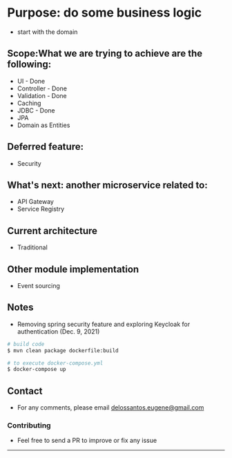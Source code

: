 # Purpose: do some business logic
- start with the domain

## Scope:What we are trying to achieve are the following:
- UI - Done
- Controller - Done
- Validation - Done
- Caching
- JDBC - Done
- JPA
- Domain as Entities

## Deferred feature:
- Security

## What's next: another microservice related to:
- API Gateway
- Service Registry

## Current architecture
- Traditional

## Other module implementation
- Event sourcing

## Notes
- Removing spring security feature and exploring Keycloak for authentication (Dec. 9, 2021)

```bash
# build code
$ mvn clean package dockerfile:build

# to execute docker-compose.yml
$ docker-compose up

```

## Contact
- For any comments, please email delossantos.eugene@gmail.com

### Contributing
- Feel free to send a PR to improve or fix any issue

***